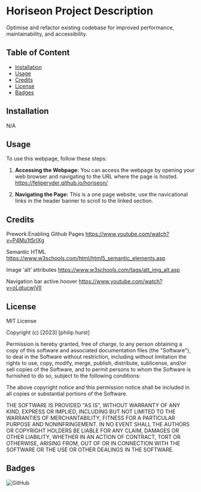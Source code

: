 # Horiseon Project Description

Optimise and refactor existing codebase for improved performance, maintainability, and accessibility.

## Table of Content

* [Installation](#installation)
* [Usage](#usage)
* [Credits](#credits)
* [License](#license)
* [Badges](#badges)


## Installation

N/A


## Usage 

To use this webpage, follow these steps:

1. **Accessing the Webpage:** You can access the webpage by opening your web browser and navigating to the URL where the page is hosted.
https://feliperyder.github.io/horiseon/

2. **Navigating the Page:** This is a one page website, use the navicational links in the header banner to scroll to the linked section.


## Credits

Prework:Enabling Github Pages
https://www.youtube.com/watch?v=P4Mu1t5rIXg

Semantic HTML
https://www.w3schools.com/html/html5_semantic_elements.asp

Image ‘alt’ attributes
https://www.w3schools.com/tags/att_img_alt.asp

Navigation bar active.hoover
https://www.youtube.com/watch?v=oLgtucwjVII


## License

MIT License

Copyright (c) [2023] [philip hurst]

Permission is hereby granted, free of charge, to any person obtaining a copy
of this software and associated documentation files (the "Software"), to deal
in the Software without restriction, including without limitation the rights
to use, copy, modify, merge, publish, distribute, sublicense, and/or sell
copies of the Software, and to permit persons to whom the Software is
furnished to do so, subject to the following conditions:

The above copyright notice and this permission notice shall be included in all
copies or substantial portions of the Software.

THE SOFTWARE IS PROVIDED "AS IS", WITHOUT WARRANTY OF ANY KIND, EXPRESS OR
IMPLIED, INCLUDING BUT NOT LIMITED TO THE WARRANTIES OF MERCHANTABILITY,
FITNESS FOR A PARTICULAR PURPOSE AND NONINFRINGEMENT. IN NO EVENT SHALL THE
AUTHORS OR COPYRIGHT HOLDERS BE LIABLE FOR ANY CLAIM, DAMAGES OR OTHER
LIABILITY, WHETHER IN AN ACTION OF CONTRACT, TORT OR OTHERWISE, ARISING FROM,
OUT OF OR IN CONNECTION WITH THE SOFTWARE OR THE USE OR OTHER DEALINGS IN THE
SOFTWARE.

## Badges

![GitHub](https://img.shields.io/github/license/feliperyder/horiseon)